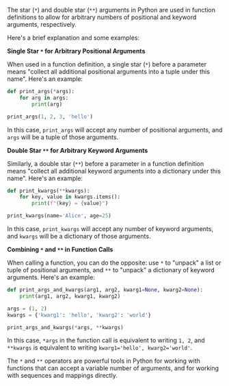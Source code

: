The star (`*`) and double star (`**`) arguments in Python are used in function definitions to allow for arbitrary numbers of positional and keyword arguments, respectively.

Here's a brief explanation and some examples:

**Single Star `*` for Arbitrary Positional Arguments**

When used in a function definition, a single star (`*`) before a parameter means "collect all additional positional arguments into a tuple under this name". Here's an example:

```python
def print_args(*args):
    for arg in args:
        print(arg)

print_args(1, 2, 3, 'hello')
```

In this case, `print_args` will accept any number of positional arguments, and `args` will be a tuple of those arguments.

**Double Star `**` for Arbitrary Keyword Arguments**

Similarly, a double star (`**`) before a parameter in a function definition means "collect all additional keyword arguments into a dictionary under this name". Here's an example:

```python
def print_kwargs(**kwargs):
    for key, value in kwargs.items():
        print(f"{key} = {value}")

print_kwargs(name='Alice', age=25)
```

In this case, `print_kwargs` will accept any number of keyword arguments, and `kwargs` will be a dictionary of those arguments.

**Combining `*` and `**` in Function Calls**

When calling a function, you can do the opposite: use `*` to "unpack" a list or tuple of positional arguments, and `**` to "unpack" a dictionary of keyword arguments. Here's an example:

```python
def print_args_and_kwargs(arg1, arg2, kwarg1=None, kwarg2=None):
    print(arg1, arg2, kwarg1, kwarg2)

args = (1, 2)
kwargs = {'kwarg1': 'hello', 'kwarg2': 'world'}

print_args_and_kwargs(*args, **kwargs)
```

In this case, `*args` in the function call is equivalent to writing `1, 2`, and `**kwargs` is equivalent to writing `kwarg1='hello', kwarg2='world'`.

The `*` and `**` operators are powerful tools in Python for working with functions that can accept a variable number of arguments, and for working with sequences and mappings directly.